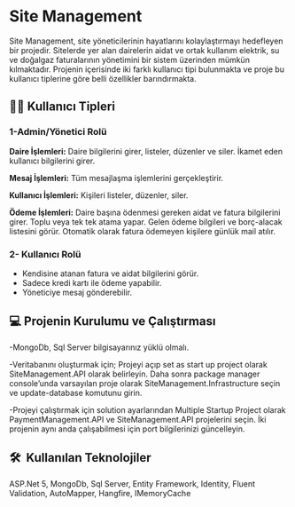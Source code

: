 # Site Management

Site Management, site yöneticilerinin hayatlarını kolaylaştırmayı hedefleyen bir projedir. Sitelerde yer alan dairelerin aidat ve ortak kullanım elektrik, su ve doğalgaz faturalarının yönetimini bir sistem üzerinden mümkün kılmaktadır. Projenin içerisinde iki farklı kullanıcı tipi bulunmakta ve proje bu kullanıcı tiplerine göre belli özellikler barındırmakta. 
 
## :pouting_man: Kullanıcı Tipleri
### 1-Admin/Yönetici Rolü 

**Daire İşlemleri:** Daire bilgilerini girer, listeler, düzenler ve siler. İkamet eden kullanıcı bilgilerini girer.

**Mesaj İşlemleri:** Tüm mesajlaşma işlemlerini gerçekleştirir.

**Kullanıcı İşlemleri:** Kişileri listeler, düzenler, siler.

**Ödeme İşlemleri:** Daire başına ödenmesi gereken aidat ve fatura bilgilerini girer. Toplu veya tek tek atama yapar. Gelen ödeme bilgileri ve borç-alacak listesini görür. Otomatik olarak fatura ödemeyen kişilere günlük mail atılır.


### 2- Kullanıcı Rolü

- Kendisine atanan fatura ve aidat bilgilerini görür.
- Sadece kredi kartı ile ödeme yapabilir.
- Yöneticiye mesaj gönderebilir.


## :computer: Projenin Kurulumu ve Çalıştırması
-MongoDb, Sql Server bilgisayarınız yüklü olmalı.

-Veritabanını oluşturmak için; Projeyi açıp set as start up project olarak SiteManagement.API olarak belirleyin. Daha sonra package manager console’unda varsayılan proje olarak SiteManagement.Infrastructure seçin ve update-database komutunu girin.

-Projeyi çalıştırmak için solution ayarlarından Multiple Startup Project olarak PaymentManagement.API ve SiteManagement.API projelerini seçin. İki projenin aynı anda çalışabilmesi için port bilgilerinizi güncelleyin.

<h2> 🛠 &nbsp;Kullanılan Teknolojiler</h2>
ASP.Net 5, MongoDb, Sql Server, Entity Framework, Identity, Fluent Validation, AutoMapper, Hangfire, IMemoryCache
    
